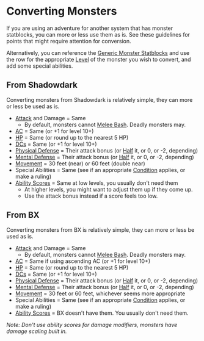 # Converting Monsters

If you are using an adventure for another system that has monster statblocks, you can more or less use them as is. See these guidelines for points that might require attention for conversion.

Alternatively, you can reference the [Generic Monster Statblocks](Generic%20Monster%20Statblocks.md) and use the row for the appropriate [Level](../../Player%20Characters/Derived%20Statistics/Level.md) of the monster you wish to convert, and add some special abilities.

## From Shadowdark

Converting monsters from Shadowdark is relatively simple, they can more or less be used as is.

- [Attack](../../Game%20Procedures/Combat/Attack.md) and Damage = Same
	- By default, monsters cannot [Melee Bash](../../Game%20Procedures/Combat/Melee%20Attack.md#Melee%20Bash). Deadly monsters may.
- [AC](../../Player%20Characters/Derived%20Statistics/Armor%20Class.md) = Same (or +1 for level 10+)
- [HP](../../Player%20Characters/Derived%20Statistics/Hit%20Points.md) = Same (or round up to the nearest 5 HP)
- [DCs](../../Game%20Procedures/Core%20Procedures/DC.md) = Same (or +1 for level 10+)
- [Physical Defense](../../Player%20Characters/Derived%20Statistics/Physical%20Defense.md) = Their attack bonus (or [Half](../../Game%20Procedures/Core%20Procedures/Half.md) it, or 0, or -2, depending)
- [Mental Defense](../../Player%20Characters/Derived%20Statistics/Mental%20Defense.md) = Their attack bonus (or [Half](../../Game%20Procedures/Core%20Procedures/Half.md) it, or 0, or -2, depending)
- [Movement](../../Game%20Procedures/Combat/Movement.md) = 30 feet (near) or 60 feet (double near)
- Special Abilities = Same (see if an appropriate [Condition](../../Game%20Procedures/Conditions/{Conditions}.md) applies, or make a ruling)
- [Ability Scores](../../Player%20Characters/The%20Ability%20Scores/Ability%20Scores.md) = Same at low levels, you usually don't need them
	- At higher levels, you might want to adjust them up if they come up.
	- Use the attack bonus instead if a score feels too low.

## From BX

Converting monsters from BX is relatively simple, they can more or less be used as is.

- [Attack](../../Game%20Procedures/Combat/Attack.md) and Damage = Same
	- By default, monsters cannot [Melee Bash](../../Game%20Procedures/Combat/Melee%20Attack.md#Melee%20Bash). Deadly monsters may.
- [AC](../../Player%20Characters/Derived%20Statistics/Armor%20Class.md) = Same if using ascending AC (or +1 for level 10+)
- [HP](../../Player%20Characters/Derived%20Statistics/Hit%20Points.md) = Same (or round up to the nearest 5 HP)
- [DCs](../../Game%20Procedures/Core%20Procedures/DC.md) = Same (or +1 for level 10+)
- [Physical Defense](../../Player%20Characters/Derived%20Statistics/Physical%20Defense.md) = Their attack bonus (or [Half](../../Game%20Procedures/Core%20Procedures/Half.md) it, or 0, or -2, depending)
- [Mental Defense](../../Player%20Characters/Derived%20Statistics/Mental%20Defense.md) = Their attack bonus (or [Half](../../Game%20Procedures/Core%20Procedures/Half.md) it, or 0, or -2, depending)
- [Movement](../../Game%20Procedures/Combat/Movement.md) = 30 feet or 60 feet, whichever seems more appropriate
- Special Abilities = Same (see if an appropriate [Condition](../../Game%20Procedures/Conditions/{Conditions}.md) applies, or make a ruling)
- [Ability Scores](../../Player%20Characters/The%20Ability%20Scores/Ability%20Scores.md) = BX doesn't have them. You usually don't need them.

*Note: Don't use ability scores for damage modifiers, monsters have damage scaling built in.*
